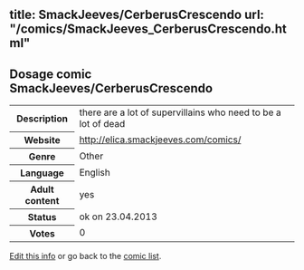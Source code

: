 title: SmackJeeves/CerberusCrescendo
url: "/comics/SmackJeeves_CerberusCrescendo.html"
---
Dosage comic SmackJeeves/CerberusCrescendo
-----------------------------------------

<table class="comicinfo">
<tr>
<th>Description</th><td>there are a lot of supervillains who need to be a lot of dead</td>
</tr>
<tr>
<th>Website</th><td><a href="http://elica.smackjeeves.com/comics/">http://elica.smackjeeves.com/comics/</a></td>
</tr>
<tr>
<th>Genre</th><td>Other</td>
</tr>
<tr>
<th>Language</th><td>English</td>
</tr>
<tr>
<th>Adult content</th><td>yes</td>
</tr>
<tr>
<th>Status</th><td>ok on 23.04.2013</td>
</tr>
<tr>
<th>Votes</th><td>0</div></td>
</tr>
</table>

[Edit this info](/comics/SmackJeeves_CerberusCrescendo_edit.html) or go back to the [comic list](../comic-index.html).
